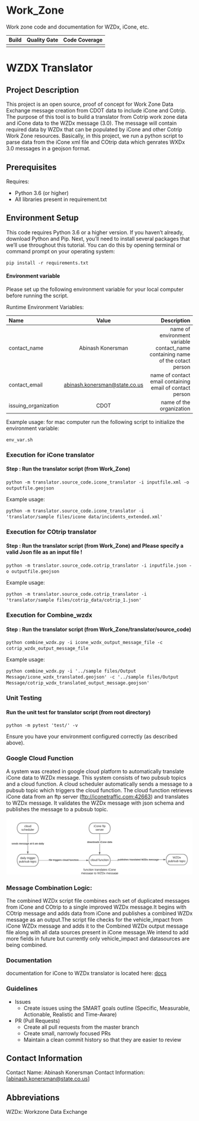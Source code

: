# Work_Zone

Work zone code and documentation for WZDx, iCone, etc.

| Build | Quality Gate | Code Coverage |
| :---- | :----------: | ------------: |
|       |             |               |

# WZDX Translator

## Project Description

This project is an open source, proof of concept for Work Zone Data Exchange message creation from CDOT data to include iCone and Cotrip. The purpose of this tool is to  build a translator from Cotrip work zone data and iCone data to the WZDx message (3.0). The message will contain required data by WZDx that can be populated by iCone and other Cotrip Work Zone resources. Basically, in this project, we run a python script to parse data from the iCone xml file and COtrip data which genrates WXDx 3.0 messages in a geojson format.

## Prerequisites

Requires:

- Python 3.6 (or higher)
- All libraries present in requirement.txt

## Environment Setup

This code requires Python 3.6 or a higher version. If you haven’t already, download Python and Pip. Next, you’ll need to install several packages that we’ll use throughout this tutorial. You can do this by opening terminal or command prompt on your operating system:

```
pip install -r requirements.txt
```

#### Environment variable

Please set up the following environment variable for your local computer before running the script.

Runtime Environment Variables:

| Name                 |             Value             |                                                                    Description |
| :------------------- | :---------------------------: | -----------------------------------------------------------------------------: |
| contact_name         |       Abinash Konersman       | name of environment variable contact_name containing name of the cotact person |
| contact_email        | abinash.konersman@state.co.us |                      name of contact email containing email  of contact person |
| issuing_organization |             CDOT             |                                                       name of the organization |

Example usage:
for mac computer run the following script to initialize the environment variable:

```
env_var.sh
```

### Execution for iCone translator

#### Step : Run the translator script (from Work_Zone)

```
python -m translator.source_code.icone_translator -i inputfile.xml -o outputfile.geojson
```

Example usage:

```
python -m translator.source_code.icone_translator -i 'translator/sample files/icone data/incidents_extended.xml' 
```

### Execution for COtrip translator

#### Step : Run the translator script (from Work_Zone) and Please specify a valid Json file as an input file !

```
python -m translator.source_code.cotrip_translator -i inputfile.json -o outputfile.geojson
```

Example usage:

```
python -m translator.source_code.cotrip_translator -i 'translator/sample files/cotrip_data/cotrip_1.json' 
```

### Execution for Combine_wzdx

#### Step : Run the translator script (from Work_Zone/translator/source_code)

```
python combine_wzdx.py -i icone_wzdx_output_message_file -c cotrip_wzdx_output_message_file 
```

Example usage:

```
python combine_wzdx.py -i '../sample files/Output Message/icone_wzdx_translated.geojson' -c '../sample files/Output Message/cotrip_wzdx_translated_output_message.geojson'
```

### Unit Testing

#### Run the unit test for translator script (from root directory)

```
python -m pytest 'test/' -v
```

Ensure you have your environment configured correctly (as described above).

### Google Cloud Function

A system was created in google cloud platform to automatically translate iCone data to WZDx message. This system consists of two pubsub topics and a cloud function. A cloud scheduler automatically sends a message to a pubsub topic which triggers the cloud function. The cloud function retrieves iCone data from an ftp server (ftp://iconetraffic.com:42663) and translates to WZDx message. It validates the WZDx message with json schema and publishes the message to a pubsub topic.

![alt text](translator/GCP_cloud_function/iCone%20Translator%20block%20diagram.png)

### Message Combination Logic:

The combined WZDx script file combines each set of duplicated messages from iCone and COtrip to a single improved WZDx message.It begins with COtrip message and adds data from iCone and publishes a combined WZDx message as an output.The script file checks for the vehicle_impact from iCone WZDx message and adds it    to the Combined WZDx output message file along with all  data sources present in  iCone message.We intend to add more fields in future but currently only vehicle_impact and datasources are being combined.

### Documentation

documentation for iCone to WZDx translator is located here: [docs](translator/docs)

### Guidelines

- Issues
  - Create issues using the SMART goals outline (Specific, Measurable, Actionable, Realistic and Time-Aware)
- PR (Pull Requests)
  - Create all pull requests from the master branch
  - Create small, narrowly focused PRs
  - Maintain a clean commit history so that they are easier to review

## Contact Information

Contact Name: Abinash Konersman
Contact Information: [abinash.konersman@state.co.us]

## Abbreviations

WZDx: Workzone Data Exchange
